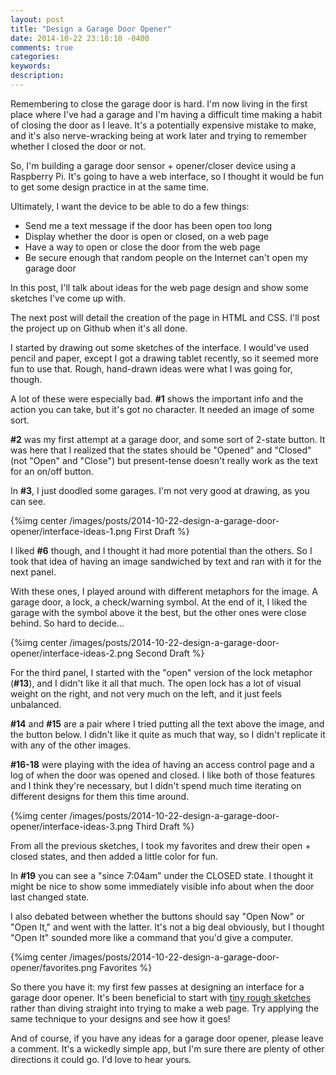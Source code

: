 ```yaml
---
layout: post
title: "Design a Garage Door Opener"
date: 2014-10-22 23:18:10 -0400
comments: true
categories:
keywords:
description:
---
```


Remembering to close the garage door is hard. I'm now living in the first place where I've had a garage and I'm having a difficult time making a habit of closing the door as I leave. It's a potentially expensive mistake to make, and it's also nerve-wracking being at work later and trying to remember whether I closed the door or not.

So, I'm building a garage door sensor + opener/closer device using a Raspberry Pi. It's going to have a web interface, so I thought it would be fun to get some design practice in at the same time.

Ultimately, I want the device to be able to do a few things:

- Send me a text message if the door has been open too long
- Display whether the door is open or closed, on a web page
- Have a way to open or close the door from the web page
- Be secure enough that random people on the Internet can't open my garage door

In this post, I'll talk about ideas for the web page design and show some sketches I've come up with.

The next post will detail the creation of the page in HTML and CSS. I'll post the project up on Github when it's all done.

I started by drawing out some sketches of the interface. I would've used pencil and paper, except I got a drawing tablet recently, so it seemed more fun to use that. Rough, hand-drawn ideas were what I was going for, though.

A lot of these were especially bad. **#1** shows the important info and the action you can take, but it's got no character. It needed an image of some sort.

**#2** was my first attempt at a garage door, and some sort of 2-state button. It was here that I realized that the states should be "Opened" and "Closed" (not "Open" and "Close") but present-tense doesn't really work as the text for an on/off button.

In **#3**, I just doodled some garages. I'm not very good at drawing, as you can see.

{%img center /images/posts/2014-10-22-design-a-garage-door-opener/interface-ideas-1.png First Draft %}

I liked **#6** though, and I thought it had more potential than the others. So I took that idea of having an image sandwiched by text and ran with it for the next panel.

With these ones, I played around with different metaphors for the image. A garage door, a lock, a check/warning symbol. At the end of it, I liked the garage with the symbol above it the best, but the other ones were close behind. So hard to decide...

{%img center /images/posts/2014-10-22-design-a-garage-door-opener/interface-ideas-2.png Second Draft %}

For the third panel, I started with the "open" version of the lock metaphor (**#13**), and I didn't like it all that much. The open lock has a lot of visual weight on the right, and not very much on the left, and it just feels unbalanced.

**#14** and **#15** are a pair where I tried putting all the text above the image, and the button below. I didn't like it quite as much that way, so I didn't replicate it with any of the other images.

**#16-18** were playing with the idea of having an access control page and a log of when the door was opened and closed. I like both of those features and I think they're necessary, but I didn't spend much time iterating on different designs for them this time around.

{%img center /images/posts/2014-10-22-design-a-garage-door-opener/interface-ideas-3.png Third Draft %}

From all the previous sketches, I took my favorites and drew their open + closed states, and then added a little color for fun.

In **#19** you can see a "since 7:04am" under the CLOSED state. I thought it might be nice to show some immediately visible info about when the door last changed state.

I also debated between whether the buttons should say "Open Now" or "Open It," and went with the latter. It's not a big deal obviously, but I thought "Open It" sounded more like a command that you'd give a computer.

{%img center /images/posts/2014-10-22-design-a-garage-door-opener/favorites.png Favorites %}

So there you have it: my first few passes at designing an interface for a garage door opener. It's been beneficial to start with [tiny rough sketches](/tiny-page-layouts) rather than diving straight into trying to make a web page. Try applying the same technique to your designs and see how it goes!

And of course, if you have any ideas for a garage door opener, please leave a comment. It's a wickedly simple app, but I'm sure there are plenty of other directions it could go. I'd love to hear yours.
